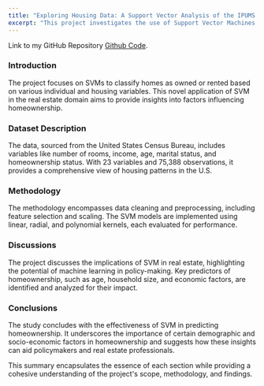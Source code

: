 ```yaml
---
title: "Exploring Housing Data: A Support Vector Analysis of the IPUMS Housing Data"
excerpt: "This project investigates the use of Support Vector Machines (SVM) for predicting homeownership based on demographic and economic data. It explores SVM's mathematical formulations, kernel functions, and tuning parameters, demonstrating its potential in predicting homeownership."
---
```

Link to my GitHub Repository [Github Code](https://github.com/Likhitha-Veganti/data-science-projects/tree/main/Housing%20Data%20Analysis).

### Introduction
The project focuses on SVMs to classify homes as owned or rented based on various individual and housing variables. This novel application of SVM in the real estate domain aims to provide insights into factors influencing homeownership.

### Dataset Description
The data, sourced from the United States Census Bureau, includes variables like number of rooms, income, age, marital status, and homeownership status. With 23 variables and 75,388 observations, it provides a comprehensive view of housing patterns in the U.S.

### Methodology
The methodology encompasses data cleaning and preprocessing, including feature selection and scaling. The SVM models are implemented using linear, radial, and polynomial kernels, each evaluated for performance.

### Discussions
The project discusses the implications of SVM in real estate, highlighting the potential of machine learning in policy-making. Key predictors of homeownership, such as age, household size, and economic factors, are identified and analyzed for their impact.

### Conclusions
The study concludes with the effectiveness of SVM in predicting homeownership. It underscores the importance of certain demographic and socio-economic factors in homeownership and suggests how these insights can aid policymakers and real estate professionals.

This summary encapsulates the essence of each section while providing a cohesive understanding of the project's scope, methodology, and findings.
